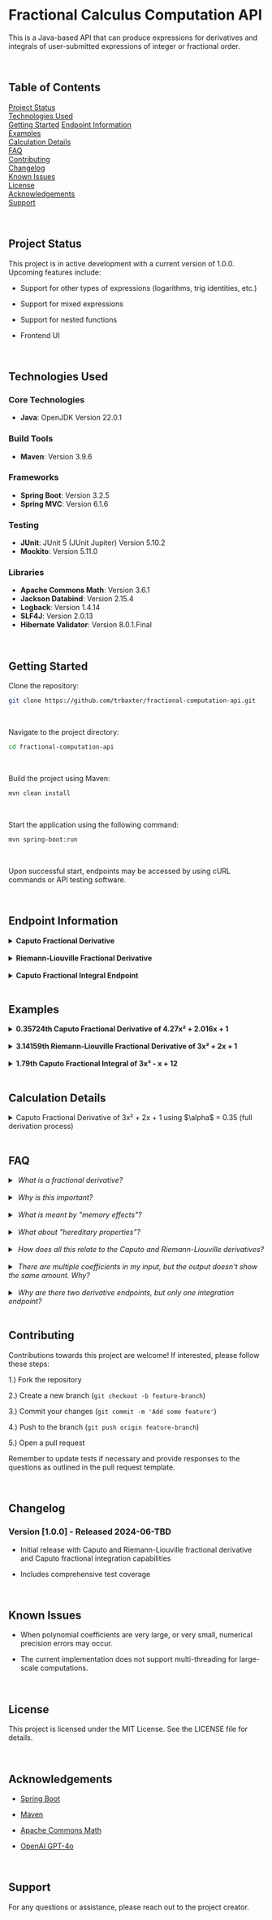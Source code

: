 # Fractional Calculus Computation API

This is a Java-based API that can produce expressions for derivatives and integrals of
user-submitted expressions of integer or fractional order.


<br/>

## Table of Contents

[Project Status](#project-status)  
[Technologies Used](#technologies-used)  
[Getting Started](#getting-started)
[Endpoint Information](#endpoint-information)  
[Examples](#examples)  
[Calculation Details](#calculation-details)  
[FAQ](#faq)  
[Contributing](#contributing)  
[Changelog](#changelog)  
[Known Issues](#known-issues)  
[License](#license)  
[Acknowledgements](#acknowledgements)  
[Support](#support)


<br/>

## Project Status

This project is in active development with a current version of 1.0.0.  
Upcoming features include:

- Support for other types of expressions (logarithms, trig identities, etc.)

- Support for mixed expressions

- Support for nested functions

- Frontend UI

<br/>

## Technologies Used

### Core Technologies

- **Java**: OpenJDK Version 22.0.1

### Build Tools

- **Maven**: Version 3.9.6

### Frameworks

- **Spring Boot**: Version 3.2.5
- **Spring MVC**: Version 6.1.6

### Testing

- **JUnit**: JUnit 5 (JUnit Jupiter) Version 5.10.2
- **Mockito**: Version 5.11.0

### Libraries

- **Apache Commons Math**: Version 3.6.1
- **Jackson Databind**: Version 2.15.4
- **Logback**: Version 1.4.14
- **SLF4J**: Version 2.0.13
- **Hibernate Validator**: Version 8.0.1.Final

<br/>

## Getting Started

Clone the repository:

```sh
git clone https://github.com/trbaxter/fractional-computation-api.git
```

<br/>


Navigate to the project directory:

```sh
cd fractional-computation-api
```

<br/>


Build the project using Maven:

```sh
mvn clean install
```

<br/>

Start the application using the following command:

```sh
mvn spring-boot:run
```

<br/>

Upon successful start, endpoints may be accessed by using cURL commands or API testing software.

<br/>

## Endpoint Information

<details>
<summary><strong>
Caputo Fractional Derivative
</strong></summary>
<br/>

<table>
<tr>
<td>

HTTP Verb: **POST**  
URL: `/fractional-calculus-computation-api/derivative/caputo`

Required request body:

```json
{
  "coefficients": [],
  "order": ""
}
```

`coefficients` - An array of polynomial coefficients of type double or integer.  
`order` - Operation order value. Can be integer, zero, or non-integer of type double.

API Response:

```json
{
  "expression": ""
}
```

Returns the closed-form expression of the Caputo fractional derivative if successful.
</td>
</tr>
</table>
</details>

<br/>

<details>
<summary><strong>
Riemann-Liouville Fractional Derivative
</strong></summary>
<br/>

<table>
<tr>
<td>  

HTTP Verb: <b>POST</b>  
Endpoint URL: `/fractional-calculus-computation-api/derivative/riemann-liouville`

Required request body:

```json
{
  "coefficients": [],
  "order": ""
}
```

`coefficients` - An array of polynomial coefficients of type double or integer.  
`order` - Operation order value. Can be integer, zero, or non-integer of type double.

API Response:

```json
{
  "expression": ""
}
```

Returns the closed-form expression of the Riemann-Liouville fractional derivative if successful.

</td>  
</tr>
</table>
</details>

<br/>

<details>
<summary><strong>
Caputo Fractional Integral Endpoint
</strong></summary>
<br/>

<table>
<tr>
<td>

HTTP Verb: <b>POST</b>  
Endpoint URL: `/fractional-calculus-computation-api/integral/caputo`

Required request body:

```json
{
  "coefficients": [],
  "order": ""
}
```

```coefficients``` - An array of polynomial coefficients of type double or integer.  
```order``` - Operation order value. Can be integer, zero, or non-integer of type double.

API Response:

```json
{
  "expression": ""
}
```

Returns the closed-form expression of the Caputo integral if successful.
</td>
</tr>
</table>
</details>

<br/>

## Examples

<details>
<summary><strong>
0.35724th Caputo Fractional Derivative of 4.27x² + 2.016x + 1
</strong></summary>
<br/>

<table>
<tr>
<td>

Input:

```json
{
  "coefficients": [4.27, 2.016, 1],
  "order": "0.35724"
}
```

API Output:

```json
{
  "expression": "5.782x^1.64276 + 2.242x^0.64276"
}
```

</td>
</tr>
</table>
</details>

<br/>

<details>
<summary><strong>
3.14159th Riemann-Liouville Fractional Derivative of 3x² + 2x + 1
</strong></summary>
<br/>

<table>
<tr>
<td>

Input:

```json
{
  "coefficients": [
    3,
    2,
    1
  ],
  "order": "3.14159"
}
```

API Output:

```json
{
  "expression": "-0.769x^-1.14159 + 0.293x^-2.14159 - 0.313x^-3.14159"
}
```

</td>
</tr>
</table>
</details>

<br/>

<details>
<summary><strong>
1.79th Caputo Fractional Integral of 3x³ - x + 12
</strong></summary>
<br/>
<table>
<tr>
<td>

Input:

```json
{
  "coefficients": [
    3,
    0,
    -1,
    12
  ],
  "order": "1.79"
}
```

Output:

```json
{
  "expression": "0.214x^4.79 - 0.216x^2.79 + 7.218x^1.79 + C"
}
```

</td>
</tr>
</table>
</details>



<br/>

## Calculation Details

<details>
<summary>
Caputo Fractional Derivative of 3x² + 2x + 1 using $\alpha$ = 0.35 (full derivation process)
</summary>
<br/>

<table>
<tr>
<td>

The Caputo fractional derivative of order $\alpha$ for a function $f(x)$ is defined as follows:
$${}^{C} D^{\alpha} f(x) = \dfrac{1}{\Gamma(n-\alpha)} \int_{0}^{x} \dfrac{f^{(n)}(t)}{(x-t)^
{(\alpha + 1 - n})}dt $$

Where:  
  
- $n = ⌈\alpha⌉$ (the smallest integer greater than or equal to $\alpha$)
- $\Gamma$ is the Gamma function
- $f^{(n)}(t)$ is the $n$-th derivative of $f(t)$.
- $f(t)$ is the same expression as $f(x)$, except with $t$ instead of $x$.
<br/>

For $\alpha = 0.35$, $⌈0.35⌉ = 1$ and thus, $n = 1$. The definition can then be rewritten as:
$${}^{C} D^{0.35} f(x) = \dfrac{1}{\Gamma(0.65)} \int_{0}^{x} \dfrac{f^{(1)}(t)}{(x-t)^
{(0.35)}}dt$$

First, compute the derivative of $f(t)$:

$$\dfrac{d}{dt}(3t^2 + 2t + 1) = 6t + 2$$

Plugging this back into the definition 

$${}^{C} D^{0.35} f(x) = \dfrac{1}{\Gamma(0.65)} \int_{0}^{x} \dfrac{6t + 2}{(x-t)^
{(0.35)}}dt$$

<br/>

To simplify evaluation of the integral, it can be split into the following two parts: 

$${}^{C} D^{0.35} f(x) = \dfrac{1}{\Gamma(0.65)} \Big(\int_{0}^{x} \dfrac{6t}{(x-t)^
{(0.35)}}dt + \int_{0}^{x} \dfrac{2}{(x-t)^{(0.35)}}dt \Big)$$

<br/>

For both integral parts, a u-substitution of $t$ will be required. Let $u = \dfrac{t}{x}$
and $du = \dfrac{dt}{x}$.

The lower limit of $t$ is zero. Therefore, the lower limit of $u$ is $\dfrac{0}{x} = 0.$

Similarly, the upper limit of $t$ is $x$. Therefore, the upper limit of $u$ is $\dfrac{x}{x} = 1$. 

<br/>

With the u-substitution applied, the integral expression now takes the following form: 

$${}^{C} D^{0.35} f(x) = \dfrac{1}{\Gamma(0.65)} \Big(\int_{0}^{1} \dfrac{6(ux)}{(x-(ux))^
{(0.35)}}(x \cdot du) + \int_{0}^{1} \dfrac{2}{(x-(ux))^{(0.35)}}(x \cdot du) \Big)$$

<br/>

The integrands can be simplified by factoring out the numerical coefficients and factors of $x$:

$${}^{C} D^{0.35} f(x) = \dfrac{1}{\Gamma(0.65)} \Big(6x^2 \int_{0}^{1} \dfrac{u}{(x-ux)^
{(0.35)}}du + 2x\int_{0}^{1} \dfrac{1}{(x-ux)^{(0.35)}}du \Big)$$

<br/>

Then factoring out $x^{0.35}$ from the denominators:

$${}^{C} D^{0.35} f(x) =
\dfrac{1}{\Gamma(0.65)} \Big(\dfrac{6x^2}{x^{0.35}} \int_{0}^{1} \dfrac{u}{(1-u)^{(0.35)}}du +
\dfrac{2x}{x^{0.35}} \int_{0}^{1} \dfrac{1}{(1-u)^{(0.35)}}du \Big)$$

<br/>

Then simplifying the coefficients on both integrals:

$${}^{C} D^{0.35} f(x) = \dfrac{1}{\Gamma(0.65)} \Big(6x^{1.65} \int_{0}^{1} \dfrac{u}{(1-u)^
{(0.35)}}du + 2x^{0.65} \int_{0}^{1} \dfrac{1}{(1-u)^{(0.35)}}du \Big)$$

<br/>

At this point, the integrands can be rewritten in the following way: 

$${}^{C} D^{0.35} f(x) = \dfrac{1}{\Gamma(0.65)} \Big(6x^{1.65} \int_{0}^{1} u(1-u)^{0.35}du +
2x^{0.65} \int_{0}^{1} (1-u)^{0.35}du \Big)$$

This is done to match the form of the Beta function, which has the following definition:

$$\beta(p,q) = \int_{0}^{1} t^{p-1}(1-t)^{q-1}dt$$

With the following solution:

$$\beta(p,q) = \dfrac{\Gamma(p) \Gamma(q)}{\Gamma(p+q)}$$

The first integral is equivalent to $\beta(2,0.65)$, and the second integral is equivalent to
$\beta(1,0.65)$. Substituting the solutions in:

$${}^{C} D^{0.35} f(x) = \dfrac{1}{\Gamma(0.65)} \Big(6x^{1.65}
\dfrac{\Gamma(2) \Gamma(0.65)}{\Gamma(2.65)} +
2x^{0.65} \dfrac{\Gamma(1) \Gamma(0.65)}{\Gamma(1.65)} \Big)$$

Upon canceling like terms:

$${}^{C} D^{0.35} f(x) = \cancel{\dfrac{1}{\Gamma(0.65)}} \Big(6x^{1.65}
\dfrac{\Gamma(2) \cancel{\Gamma(0.65)}}{\Gamma(2.65)} +
2x^{0.65} \dfrac{\Gamma(1) \cancel{\Gamma(0.65)}}{\Gamma(1.65)} \Big)$$

Therefore:

$${}^{C} D^{0.35} f(x) = 6x^{1.65} \dfrac{\Gamma(2)}{\Gamma(2.65)} +
2x^{0.65} \dfrac{\Gamma(1)}{\Gamma(1.65)}$$

Using $\Gamma(1) = 1$, $\Gamma(1.65) \approx 0.9001168$, $\Gamma(2) = 1$,
and $\Gamma(2.65) \approx 1.4851927$:

$${}^{C} D^{0.35} f(x) \approx \dfrac{6x^{1.65}}{1.4851927} +  \dfrac{2x^{0.65}}{0.9001168}$$

Upon simplifying to three decimal places:

$${}^{C} D^{0.35} f(x) \approx 4.040x^{1.65} + 2.222x^{0.65}$$

This matches the output of the API and verifies the fractional derivative process. 

</td>
</tr>
</table>
</details>

<br/>

## FAQ

<details>
    <summary>&nbsp;<i>What is a fractional derivative?</i></summary>&nbsp;<br/>
    A fractional derivative is a generalization of the traditional integer-order derivative extended 
    to include non-integer values.
</details>

<br/>

<details>
    <summary>&nbsp;<i>Why is this important?</i>&nbsp;<br/></summary>&nbsp;<br/>
    This type of analytical technique is particularly useful for investigating or modeling physical phenomena 
    that exhibit memory effects or hereditary properties in its behavior.
</details>


<br/>

<details>
    <summary>&nbsp;<i>What is meant by "memory effects"?</i></summary>&nbsp;<br/>
    "Memory effects" refers to how a system's <i><b>recent</b></i> past influences its present behavior. <br/> 
    In other words, the system "remembers" its recent history. <br/><br/>
    For example, consider a rubber band that's been stretched and released multiple times. 
    The current "stretchiness" of the rubber band not only depends on how it's being stretched right now, but 
    <i><b>also</b></i> on how it was stretched recently.
</details>

<br/>

<details>
    <summary>&nbsp;<i>What about "hereditary properties"?</i></summary>&nbsp;<br/>
    "Hereditary properties" refers to the characteristics of a system that depend on its <i><b>entire</b></i> history. 
    <br/><br/>
    As an example, consider a material that hardens over time, like concrete. The current "hardness" of concrete is a 
    comprehensive function of its entire history - the starting mix ratio of cement and water, the curing conditions, 
    the amount of cumulative elemental exposure - all of these historical factors represent the hereditary properties 
    of the material.
</details>

<br/>

<details>
    <summary>&nbsp;<i>How does all this relate to the Caputo and Riemann-Liouville derivatives?</i></summary>&nbsp;<br/>
    These two derivatives give us an option to select how much of a system's "memory" we wish to consider in 
    the mathematical analysis of a given phenomena. <br/><br/>
    If only a portion of a system's "memory" is needed, then the Caputo derivative is used. <br/>
    If the entire system's "memory" is needed, then the Riemann-Liouville derivative is used. 
</details>

<br/>

<details>
    <summary>&nbsp;<i>There are multiple coefficients in my input, but the output doesn't show the same amount. Why?</i>
    </summary>&nbsp;<br/>
    There are two reasons why this occurs:&nbsp;<br/><br/>
    <details>
        <summary>&nbsp; Fractional Derivatives of Constants</summary>&nbsp;<br/>
        For an array with multiple coefficients, the right-most coefficient represents a constant term, and the 
        fractional derivative of a constant is always zero for a Caputo fractional derivative. <br/><br/>
        If the fractional derivative of a constant is needed, use the Riemann-Liouville option.
    </details> <br/>
    <details>
        <summary>&nbsp; General Behavior of a Caputo Derivative</summary>&nbsp;<br/>
        For a Caputo derivative, if the exponent value of the term minus the order value is a negative number, then that 
        term's calculation will be omitted from the result. This is due to the way in which the Caputo derivative is 
        designed to handle "well-behaved" finite functions. 
        <br/><br/>
        Consider the following example where $f(x) = x$ and $\alpha = 2$: <br/><br/>
        ${}^{C} D^{2}{\text{&nbsp;}}[x] = \dfrac{\Gamma(2)}{\Gamma(2-2)}x^{1-2} = \dfrac{1}{\Gamma(0)}x^{-1}$
        <br/><br/>
        Since $\Gamma(0)$ is undefined, this result would be omitted from the output expression. 
        <br/>
        This applies to negative values of the gamma function as well.
    </details>
</details>

<br/>

<details>
    <summary>&nbsp;<i>Why are there two derivative endpoints, but only one integration endpoint?</i></summary>&nbsp;<br/>
    This is because the Caputo and Riemann-Liouville techniques treat derivatives of constant values differently.
    <br/>
    <br/>
    This distinction is not present in the API integration process, and both methods lead to the same results.<br/>
</details>


<br/>

## Contributing

Contributions towards this project are welcome! If interested, please follow these steps:

1.) Fork the repository

2.) Create a new branch (`git checkout -b feature-branch`)

3.) Commit your changes (`git commit -m 'Add some feature'`)

4.) Push to the branch (`git push origin feature-branch`)

5.) Open a pull request

Remember to update tests if necessary and provide responses to the questions as outlined in the
pull request template.

<br/>

## Changelog

### Version [1.0.0] - Released 2024-06-TBD

- Initial release with Caputo and Riemann-Liouville fractional derivative and Caputo fractional
  integration capabilities


- Includes comprehensive test coverage

<br/>

## Known Issues

- When polynomial coefficients are very large, or very small, numerical precision errors may
  occur.


- The current implementation does not support multi-threading for large-scale computations.

<br/>

## License

This project is licensed under the MIT License. See the LICENSE file for details.

<br/>

## Acknowledgements

- <a href="https://spring.io/projects/spring-boot">Spring Boot</a>


- <a href="https://maven.apache.org/">Maven</a>


- <a href="https://commons.apache.org/proper/commons-math/">Apache Commons Math</a>


- <a href="https://openai.com/">OpenAI GPT-4o</a>

<br/>

## Support

For any questions or assistance, please reach out to the project creator.